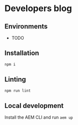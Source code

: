 # Developers blog

## Environments
- TODO

## Installation

```sh
npm i
```

## Linting

```sh
npm run lint
```

## Local development

Install the AEM CLI and run `aem up`
